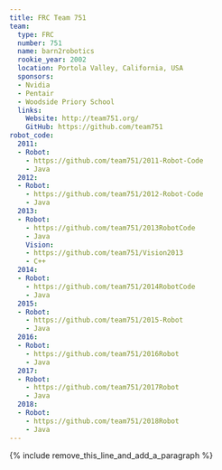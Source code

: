 ```yaml
---
title: FRC Team 751
team:
  type: FRC
  number: 751
  name: barn2robotics
  rookie_year: 2002
  location: Portola Valley, California, USA
  sponsors:
  - Nvidia
  - Pentair
  - Woodside Priory School
  links:
    Website: http://team751.org/
    GitHub: https://github.com/team751
robot_code:
  2011:
  - Robot:
    - https://github.com/team751/2011-Robot-Code
    - Java
  2012:
  - Robot:
    - https://github.com/team751/2012-Robot-Code
    - Java
  2013:
  - Robot:
    - https://github.com/team751/2013RobotCode
    - Java
    Vision:
    - https://github.com/team751/Vision2013
    - C++
  2014:
  - Robot:
    - https://github.com/team751/2014RobotCode
    - Java
  2015:
  - Robot:
    - https://github.com/team751/2015-Robot
    - Java
  2016:
  - Robot:
    - https://github.com/team751/2016Robot
    - Java
  2017:
  - Robot:
    - https://github.com/team751/2017Robot
    - Java
  2018:
  - Robot:
    - https://github.com/team751/2018Robot
    - Java
---
```


{% include remove_this_line_and_add_a_paragraph %}